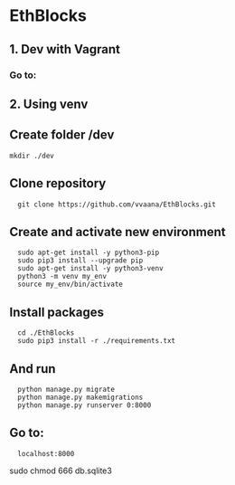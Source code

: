 # EthBlocks

## 1. Dev with Vagrant
### Go to:

    
## 2. Using venv
## Create folder /dev
    mkdir ./dev
## Clone repository
      git clone https://github.com/vvaana/EthBlocks.git  
      
## Create and activate new environment
      sudo apt-get install -y python3-pip
	  sudo pip3 install --upgrade pip
	  sudo apt-get install -y python3-venv
	  python3 -m venv my_env
	  source my_env/bin/activate
## Install packages
	  cd ./EthBlocks
      sudo pip3 install -r ./requirements.txt
## And run
	  python manage.py migrate
	  python manage.py makemigrations
	  python manage.py runserver 0:8000
## Go to:
      localhost:8000


sudo chmod 666 db.sqlite3